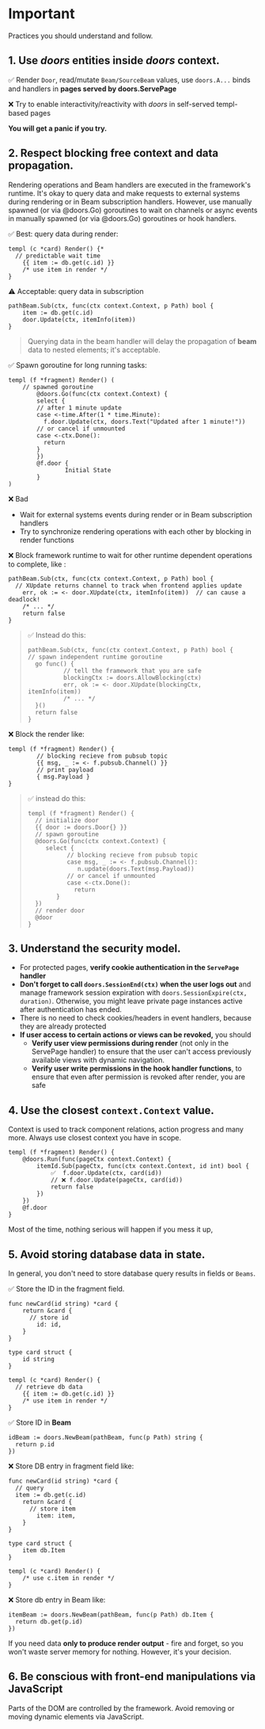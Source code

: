 # Important

Practices you should understand and follow. 

## 1. Use *doors* entities inside *doors* context.

✅ Render `Door`, read/mutate `Beam/SourceBeam` values, use `doors.A...` binds and handlers in **pages served by doors.ServePage**

❌ Try to enable interactivity/reactivity with *doors* in self-served templ-based pages

**You will get a panic if you try.**

## 2. Respect blocking free context and data propagation.

Rendering operations and Beam handlers are executed in the framework's runtime. It's okay to query data and make requests to external systems during rendering or in Beam subscription handlers. However, use manually spawned (or via @doors.Go) goroutines to wait on channels or async events in manually spawned (or via @doors.Go) goroutines or hook handlers.

✅  Best: query data during render:

```templ
templ (c *card) Render() {*
  // predictable wait time
	{{ item := db.get(c.id) }}
	/* use item in render */
}
```

⚠️ Acceptable: query data in subscription

```templ
pathBeam.Sub(ctx, func(ctx context.Context, p Path) bool {
	item := db.get(c.id)
	door.Update(ctx, itemInfo(item))
}
```

> Querying data in the beam handler will delay the propagation of **beam** data to nested elements; it's acceptable.

✅  Spawn goroutine for long running tasks:

```templ
templ (f *fragment) Render() (
    // spawned goroutine
		@doors.Go(func(ctx context.Context) {
        select {
        // after 1 minute update
        case <-time.After(1 * time.Minute):
          f.door.Update(ctx, doors.Text("Updated after 1 minute!"))
        // or cancel if unmounted
        case <-ctx.Done():
          return
        }
		})
		@f.door {
				Initial State
		}
)
```

❌ Bad 

*  Wait for external systems events during render or in Beam subscription handlers
*  Try to synchronize rendering operations with each other by blocking in render functions

❌  Block framework runtime to wait for other runtime dependent operations to complete, like :

```temp
pathBeam.Sub(ctx, func(ctx context.Context, p Path) bool {
  // XUpdate returns channel to track when frontend applies update
	err, ok := <- door.XUpdate(ctx, itemInfo(item))  // can cause a deadlock!
	/* ... */
	return false
}
```

> ✅   Instead do this:
>
> ```templ
> pathBeam.Sub(ctx, func(ctx context.Context, p Path) bool {
> // spawn independent runtime goroutine
> 	go func() {
> 			// tell the framework that you are safe
> 			blockingCtx := doors.AllowBlocking(ctx)
> 			err, ok := <- door.XUpdate(blockingCtx, itemInfo(item))
> 			/* ... */
> 	}()
> 	return false
> }
> ```

❌  Block the render like:

```templ
templ (f *fragment) Render() {
 		// blocking recieve from pubsub topic
		{{ msg, _ := <- f.pubsub.Channel() }}
		// print payload
		{ msg.Payload }
}
```

> ✅  instead do this:
>
> ```templ
> templ (f *fragment) Render() {
> 	// initialize door
> 	{{ door := doors.Door{} }}
> 	// spawn goroutine
> 	@doors.Go(func(ctx context.Context) {
> 	   select {
>            // blocking recieve from pubsub topic 
>            case msg, _ := <- f.pubsub.Channel():
>               n.update(doors.Text(msg.Payload))
>            // or cancel if unmounted
>            case <-ctx.Done():
>              return
>         }
> 	})
> 	// render door
> 	@door
> }
> ```

## 3. Understand the security model.

* For protected pages, **verify cookie authentication in the `ServePage` handler**
* **Don't forget to call `doors.SessionEnd(ctx)` when the user logs out** and manage framework session expiration with `doors.SessionExpire(ctx, duration)`. Otherwise, you might leave private page instances active after authentication has ended.
* There is no need to check cookies/headers in event handlers, because they are already protected
* **If user access to certain actions or views can be revoked,** you should 
  * **Verify user view permissions during render** (not only in the ServePage handler) to ensure that the user can't access previously available views with dynamic navigation. 
  * **Verify user write permissions in the hook handler functions**, to ensure that even after permission is revoked after render, you are safe 


## 4. Use the closest `context.Context` value.

Context is used to track component relations, action progress and many more.  Always use closest context you have in scope. 

```templ
templ (f *fragment) Render() {
	@doors.Run(func(pageCtx context.Context) {
		itemId.Sub(pageCtx, func(ctx context.Context, id int) bool {
			✅  f.door.Update(ctx, card(id))
			// ❌ f.door.Update(pageCtx, card(id))
			return false
		})
	})
	@f.door
}

```

Most of the time, nothing serious will happen if you mess it up, 

## 5. Avoid storing database data in state.

In general, you don't need to store database query results in fields or `Beams`.

✅  Store the ID in the fragment field.

```templ
func newCard(id string) *card {
	return &card {
	  // store id
		id: id,
	}
}

type card struct {
	id string
}

templ (c *card) Render() {
  // retrieve db data
	{{ item := db.get(c.id) }}
	/* use item in render */
}
```

✅   Store ID in **Beam**

```templ
idBeam := doors.NewBeam(pathBeam, func(p Path) string {
  return p.id
})
```

❌ Store DB entry in fragment field like:

```templ
func newCard(id string) *card {
  // query
  item := db.get(c.id)
	return &card {
	  // store item
		item: item,
	}
}

type card struct {
	item db.Item
}

templ (c *card) Render() {
	/* use c.item in render */
}
```

❌  Store db entry in Beam like:

```templ
itemBeam := doors.NewBeam(pathBeam, func(p Path) db.Item {
  return db.get(p.id)
})
```

If you need data **only to produce render output** - fire and forget, so you won't waste server memory for nothing.  However, it's your decision.

## 6. Be conscious with front-end manipulations via JavaScript 

Parts of the DOM are controlled by the framework. Avoid removing or moving dynamic elements via JavaScript.

